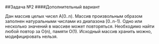##Задача №2
####Дополнительный вариант

Дан массив целых чисел A[0..n). Массив произвольным образом заполнен натуральными числами из диапазона [0..n-1). 
Одно или несколько значений в массиве может повторяться. 
Необходимо найти любой повтор за O(n), памяти O(1). Исходный массив хранить можно, модифицировать нельзя.
